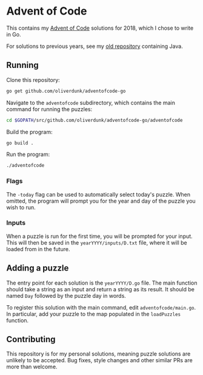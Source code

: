 # Advent of Code
This contains my [Advent of Code](https://adventofcode.com/) solutions for 2018, which I chose to write in Go.

For solutions to previous years, see my [old repository](https://github.com/oliverdunk/adventofcode) containing Java.

## Running

Clone this repository:

```bash
go get github.com/oliverdunk/adventofcode-go
```

Navigate to the `adventofcode` subdirectory, which contains the main command for running the puzzles:

```bash
cd $GOPATH/src/github.com/oliverdunk/adventofcode-go/adventofcode
```

Build the program:

```bash
go build .
```

Run the program:

```bash
./adventofcode
```

### Flags

The `-today` flag can be used to automatically select today's puzzle. When omitted, the program will prompt you for the year and day of the puzzle you wish to run.

### Inputs

When a puzzle is run for the first time, you will be prompted for your input. This will then be saved in the `yearYYYY/inputs/D.txt` file, where it will be loaded from in the future.

## Adding a puzzle

The entry point for each solution is the `yearYYYY/D.go` file. The main function should take a string as an input and return a string as its result. It should be named `Day` followed by the puzzle day in words.

To register this solution with the main command, edit `adventofcode/main.go`. In particular, add your puzzle to the map populated in the `loadPuzzles` function.

## Contributing

This repository is for my personal solutions, meaning puzzle solutions are unlikely to be accepted. Bug fixes, style changes and other similar PRs are more than welcome.
